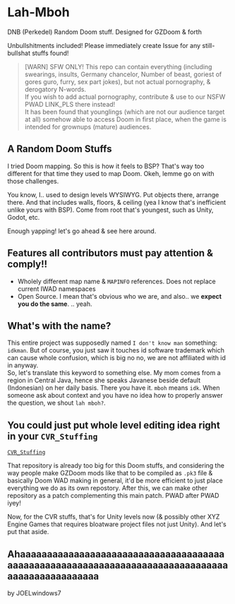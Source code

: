 # Lah-Mboh
 DNB (Perkedel) Random Doom stuff. Designed for GZDoom & forth

Unbullshitments included! Please immediately create Issue for any still-bullshat stuffs found!

> [WARN] SFW ONLY! This repo can contain everything (including swearings, insults, Germany chancelor, Number of beast, goriest of gores guro, furry, sex part jokes), but not actual pornography, & derogatory N-words.  
> If you wish to add actual pornography, contribute & use to our NSFW PWAD LINK_PLS there instead!  
> It has been found that younglings (which are not our audience target at all) somehow able to access Doom in first place, when the game is intended for grownups (mature) audiences.

## A Random Doom Stuffs

I tried Doom mapping. So this is how it feels to BSP? That's way too different for that time they used to map Doom. Okeh, lemme go on with those challenges.

You know, I.. used to design levels WYSIWYG. Put objects there, arrange there. And that includes walls, floors, & ceiling (yea I know that's inefficient unlike yours with BSP). Come from root that's youngest, such as Unity, Godot, etc.

Enough yapping! let's go ahead & see here around.

## Features all contributors must pay attention & comply!!

- Wholely different map name & `MAPINFO` references. Does not replace current IWAD namespaces
- Open Source. I mean that's obvious who we are, and also.. we **expect you do the same**. .. yeah.

## What's with the name?

This entire project was supposedly named `I don't know man` something: `idkman`. But of course, you just saw it touches id software trademark which can cause whole confusion, which is big no no, we are not affiliated with id in anyway.  
So, let's translate this keyword to something else. My mom comes from a region in Central Java, hence she speaks Javanese beside default (Indonesian) on her daily basis. There you have it. `mboh` means `idk`. When someone ask about context and you have no idea how to properly answer the question, we shout `lah mboh?`.

## You could just put whole level editing idea right in your `CVR_Stuffing`
[`CVR_Stuffing`](https://github.com/Perkedel/CVR_Stuffing)

That repository is already too big for this Doom stuffs, and considering the way people make GZDoom mods like that to be compiled as `.pk3` file & basically Doom WAD making in general, it'd be more efficient to just place everything we do as its own repostory. After this, we can make other repository as a patch complementing this main patch. PWAD after PWAD iyey!

Now, for the CVR stuffs, that's for Unity levels now (& possibly other XYZ Engine Games that requires bloatware project files not just Unity). And let's put that aside.

## Ahaaaaaaaaaaaaaaaaaaaaaaaaaaaaaaaaaaaaaaaaaaaaaaaaaaaaaaaaaaaaaaaaaaaaaaaaaaaaaaaaaaaaaaaaaaaaaaaa

by JOELwindows7